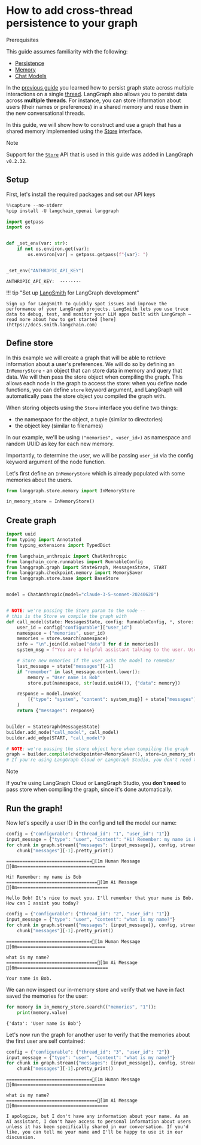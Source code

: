 # How to add cross-thread persistence to your graph

<div class="admonition tip">
    <p class="admonition-title">Prerequisites</p>
    <p>
        This guide assumes familiarity with the following:
        <ul>
            <li>
                <a href="https://langchain-ai.github.io/langgraph/concepts/persistence/">
                    Persistence
                </a>
            </li>
            <li>
                <a href="https://langchain-ai.github.io/langgraph/concepts/memory/">
                    Memory
                </a>
            </li>
            <li>
                <a href="https://python.langchain.com/docs/concepts/#chat-models/">
                    Chat Models
                </a>
            </li>             
        </ul>
    </p>
</div>

In the [previous guide](https://langchain-ai.github.io/langgraph/how-tos/persistence/) you learned how to persist graph state across multiple interactions on a single [thread](). LangGraph also allows you to persist data across **multiple threads**. For instance, you can store information about users (their names or preferences) in a shared memory and reuse them in the new conversational threads.

In this guide, we will show how to construct and use a graph that has a shared memory implemented using the [Store](https://langchain-ai.github.io/langgraph/reference/store/#langgraph.store.base.BaseStore) interface.

<div class="admonition note">
    <p class="admonition-title">Note</p>
    <p>
    Support for the <code><a href="https://langchain-ai.github.io/langgraph/reference/store/#langgraph.store.base.BaseStore">Store</a></code> API that is used in this guide was added in LangGraph <code>v0.2.32</code>.
    </p>
</div>

## Setup

First, let's install the required packages and set our API keys


```python
%%capture --no-stderr
%pip install -U langchain_openai langgraph
```


```python
import getpass
import os


def _set_env(var: str):
    if not os.environ.get(var):
        os.environ[var] = getpass.getpass(f"{var}: ")


_set_env("ANTHROPIC_API_KEY")
```

    ANTHROPIC_API_KEY:  ········
    

!!! tip "Set up [LangSmith](https://smith.langchain.com) for LangGraph development"

    Sign up for LangSmith to quickly spot issues and improve the performance of your LangGraph projects. LangSmith lets you use trace data to debug, test, and monitor your LLM apps built with LangGraph — read more about how to get started [here](https://docs.smith.langchain.com)

## Define store

In this example we will create a graph that will be able to retrieve information about a user's preferences. We will do so by defining an `InMemoryStore` - an object that can store data in memory and query that data. We will then pass the store object when compiling the graph. This allows each node in the graph to access the store: when you define node functions, you can define `store` keyword argument, and LangGraph will automatically pass the store object you compiled the graph with.

When storing objects using the `Store` interface you define two things:

* the namespace for the object, a tuple (similar to directories)
* the object key (similar to filenames)

In our example, we'll be using `("memories", <user_id>)` as namespace and random UUID as key for each new memory.

Importantly, to determine the user, we will be passing `user_id` via the config keyword argument of the node function.

Let's first define an `InMemoryStore` which is already populated with some memories about the users.


```python
from langgraph.store.memory import InMemoryStore

in_memory_store = InMemoryStore()
```

## Create graph


```python
import uuid
from typing import Annotated
from typing_extensions import TypedDict

from langchain_anthropic import ChatAnthropic
from langchain_core.runnables import RunnableConfig
from langgraph.graph import StateGraph, MessagesState, START
from langgraph.checkpoint.memory import MemorySaver
from langgraph.store.base import BaseStore


model = ChatAnthropic(model="claude-3-5-sonnet-20240620")


# NOTE: we're passing the Store param to the node --
# this is the Store we compile the graph with
def call_model(state: MessagesState, config: RunnableConfig, *, store: BaseStore):
    user_id = config["configurable"]["user_id"]
    namespace = ("memories", user_id)
    memories = store.search(namespace)
    info = "\n".join([d.value["data"] for d in memories])
    system_msg = f"You are a helpful assistant talking to the user. User info: {info}"

    # Store new memories if the user asks the model to remember
    last_message = state["messages"][-1]
    if "remember" in last_message.content.lower():
        memory = "User name is Bob"
        store.put(namespace, str(uuid.uuid4()), {"data": memory})

    response = model.invoke(
        [{"type": "system", "content": system_msg}] + state["messages"]
    )
    return {"messages": response}


builder = StateGraph(MessagesState)
builder.add_node("call_model", call_model)
builder.add_edge(START, "call_model")

# NOTE: we're passing the store object here when compiling the graph
graph = builder.compile(checkpointer=MemorySaver(), store=in_memory_store)
# If you're using LangGraph Cloud or LangGraph Studio, you don't need to pass the store or checkpointer when compiling the graph, since it's done automatically.
```

<div class="admonition tip">
    <p class="admonition-title">Note</p>
    <p>
        If you're using LangGraph Cloud or LangGraph Studio, you <strong>don't need</strong> to pass store when compiling the graph, since it's done automatically.
    </p>
</div>

## Run the graph!

Now let's specify a user ID in the config and tell the model our name:


```python
config = {"configurable": {"thread_id": "1", "user_id": "1"}}
input_message = {"type": "user", "content": "Hi! Remember: my name is Bob"}
for chunk in graph.stream({"messages": [input_message]}, config, stream_mode="values"):
    chunk["messages"][-1].pretty_print()
```

    ================================[1m Human Message [0m=================================
    
    Hi! Remember: my name is Bob
    ==================================[1m Ai Message [0m==================================
    
    Hello Bob! It's nice to meet you. I'll remember that your name is Bob. How can I assist you today?
    


```python
config = {"configurable": {"thread_id": "2", "user_id": "1"}}
input_message = {"type": "user", "content": "what is my name?"}
for chunk in graph.stream({"messages": [input_message]}, config, stream_mode="values"):
    chunk["messages"][-1].pretty_print()
```

    ================================[1m Human Message [0m=================================
    
    what is my name?
    ==================================[1m Ai Message [0m==================================
    
    Your name is Bob.
    

We can now inspect our in-memory store and verify that we have in fact saved the memories for the user:


```python
for memory in in_memory_store.search(("memories", "1")):
    print(memory.value)
```

    {'data': 'User name is Bob'}
    

Let's now run the graph for another user to verify that the memories about the first user are self contained:


```python
config = {"configurable": {"thread_id": "3", "user_id": "2"}}
input_message = {"type": "user", "content": "what is my name?"}
for chunk in graph.stream({"messages": [input_message]}, config, stream_mode="values"):
    chunk["messages"][-1].pretty_print()
```

    ================================[1m Human Message [0m=================================
    
    what is my name?
    ==================================[1m Ai Message [0m==================================
    
    I apologize, but I don't have any information about your name. As an AI assistant, I don't have access to personal information about users unless it has been specifically shared in our conversation. If you'd like, you can tell me your name and I'll be happy to use it in our discussion.
    
